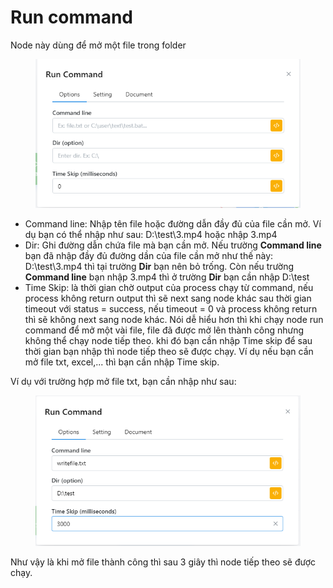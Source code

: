 # Run command

Node này dùng để mở một file trong folder

<figure><img src="../../../../.gitbook/assets/image (108) (1).png" alt=""><figcaption></figcaption></figure>

* Command line: Nhập tên file hoặc đường dẫn đầy đủ của file cần mở. Ví dụ bạn có thể nhập như sau: D:\test\3.mp4 hoặc nhập 3.mp4
* Dir: Ghi đường dẫn chứa file mà bạn cần mở. Nếu trường **Command line** bạn đã nhập đầy đủ đường dần của file cần mở như thế này: D:\test\3.mp4 thì tại trường **Dir** bạn nên bỏ trống. Còn nếu trường **Command line** bạn nhập 3.mp4 thì ở trường **Dir** bạn cần nhập D:\test
* Time Skip: là thời gian chờ output của process chạy từ command, nếu process không return output thì sẽ next sang node khác sau thời gian timeout với status = success, nếu timeout = 0 và process không return thì sẽ không next sang node khác. Nói dễ hiểu hơn thì khi chạy node run command để mở một vài file, file đã được mở lên thành công nhưng không thể chạy node tiếp theo. khi đó bạn cần nhập Time skip để sau thời gian bạn nhập thì node tiếp theo sẽ được chạy. Ví dụ nếu bạn cần mở file txt, excel,... thì bạn cần nhập Time skip.



Ví dụ với trường hợp mở file txt, bạn cần nhập như sau:

<figure><img src="../../../../.gitbook/assets/image (109) (1).png" alt=""><figcaption></figcaption></figure>

Như vậy là khi mở file thành công thì sau 3 giây thì node tiếp theo sẽ được chạy.
